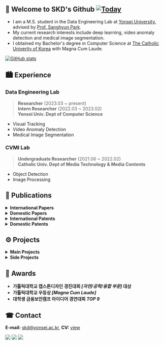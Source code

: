 ## 👋 Welcome to SKD's Github [![Today](https://hits.seeyoufarm.com/api/count/incr/badge.svg?url=https%3A%2F%2Fgithub.com%2Fskiddieahn&count_bg=%2379C83D&title_bg=%23555555&icon=&icon_color=%23E7E7E7&title=hits&edge_flat=false)](https://hits.seeyoufarm.com)

- I am a M.S. student in the Data Engineering Lab at [Yonsei University](https://www.yonsei.ac.kr/sc/), advised by [Prof. Sanghyun Park](http://delab.yonsei.ac.kr/sanghyun/).
- My current research interests include deep learning, video anomaly detection and medical image segmentation.
- I obtained my Bachelor's degree in Computer Science at [The Catholic Univerity of Korea](https://www.catholic.ac.kr/ko/index.do) with Magna Cum Laude.

[![GitHub stats](https://github-readme-stats.vercel.app/api?username=skiddieahn&count_private=true&show_icons=true&theme=graywhite&hide_border=true)](https://github.com/SkiddieAhn)

## 🏙 Experience
### Data Engineering Lab
> **Researcher** (2023.03 ~ present) <br/>**Intern Researcher** (2022.03 ~ 2023.02)   
> **Yonsei Univ. Dept of Computer Science**
- Visual Tracking
- Video Anomaly Detection
- Medical Image Segmentation

### CVMI Lab
> **Undergraduate Researcher** (2021.06 ~ 2022.02)   
> **Catholic Univ. Dept of Media Technology & Media Contents**
- Object Detection 
- Image Processing
  
## 📜 Publications
<details>
<summary><b>International Papers</b></summary>

1. Sunghyun Ahn, Youngwan Jo, Kijung Lee, and Sanghyun Park. <b>"VideoPatchCore: An Effective Method to Memorize Normality for Video Anomaly Detection"</b> Asian Conference on Computer Vision (ACCV), regular paper, Sep 2024. (BK, IF=1)
2. **[SCIE]** Seungkyun Hong*, Sunghyun Ahn*, Youngwan Jo, and Sanghyun Park. (*equally contributed) <b>"Making Anomalies More Anomalous: Video Anomaly Detection Using a Novel Generator and Destroyer"</b> IEEE Access (2024): 36712-36726. (IF: 3.9, JCR: Q2) [[View](https://ieeexplore.ieee.org/document/10462109/)]
3. Seungkyun Hong*, Sunghyun Ahn*, Youngwan Jo, and Sanghyun Park. (*equally contributed) <b>"Dual Stream Fusion U-Net Transformers for
3D Medical Image Segmentation"</b> IEEE International Conference on Big Data and Smart Computing (BigComp), regular paper, Feb 2024. [[View](https://ieeexplore.ieee.org/abstract/document/10488278)]

  
</details>

<details>
<summary><b>Domestic Papers</b></summary>

1. 홍인표, 조영완, 안성현, 김은지, 권세인 and 박상현. <b>"DQ-ResUNet: 의료 영상 분할의 효율성 개선을 위한 동적 양자화 기반 최적화
"</b> 한국정보과학회 학술발표논문집 (2024): 708-710. [[View](https://www.dbpia.co.kr/journal/articleDetail?nodeId=NODE11861961)]
2. 이기정, 안성현, 김현진 and 박상현. <b>"FFAE: 비디오 이상 탐지를 위한 비디오 프레임 전처리 및 특징 융합 방법"</b> 한국정보과학회 학술발표논문집 (2023): 526-528. [[View](https://www.dbpia.co.kr/journal/articleDetail?nodeId=NODE11705154)]
2. 안성현, 김환희, 권세인 and 박상현. <b>"C-Swin UNETR: 3D 의료 영상 분할을 위한 채널 어텐션이 적용된 Swin Transformer."</b> 한국정보과학회 학술발표논문집 (2023): 787-789. [[View](https://www.dbpia.co.kr/journal/articleDetail?nodeId=NODE11488179)]
3. 안성현, 조영완, and 박상현. <b>"다중 객체 비디오에서의 어텐션 기반 단일 객체 추적 모델 연구."</b> 한국정보과학회 학술발표논문집 (2022): 628-630. [[View](https://www.dbpia.co.kr/journal/articleDetail?nodeId=NODE11224192)]
   
</details>

<details>
<summary><b>International Patents</b></summary>

1. Seungkyun Hong, Sunghyun Ahn, Youngwan Jo, and Sanghyun Park. <b>"Image segmentation method using dual attention and the device utilizing it."</b> ID: PCT/KR2023/020370 (2023). [[View](http://delab.yonsei.ac.kr/publications/international/patent/2023-12-12-Image%20segmentation%20method%20using%20dual%20attention%20and%20the%20device%20utilizing%20it/)]
   
</details>

<details>
<summary><b>Domestic Patents</b></summary>

1. 이기정, 조영완, 안성현, and 박상현. <b>"다중모달 확산 기반의 비디오 이상 탐지 방법 및 장치."</b> ID: 10-2024-0055081 (2024). [[View](http://delab.yonsei.ac.kr/publications/domestic/patent/2024-04-25-%EB%8D%94%EC%A4%91%EB%AA%A8%EB%8B%AC-%ED%99%95%EC%82%B0-%EA%B8%B0%EB%B0%98%EC%9D%98-%EB%B9%84%EB%94%94%EC%98%A4-%EC%9D%B4%EC%83%81-%ED%83%90%EC%A7%80-%EB%B0%A9%EB%B2%95-%EB%B0%8F-%EC%9E%A5%EC%B9%98/)]
2. 홍승균, 안성현, 조영완, and 박상현. <b>"F2LM 기반의 비디오 이상 탐지 방법 및 장치."</b> ID: 10-2024-0055080 (2024). [[View](http://delab.yonsei.ac.kr/publications/domestic/patent/2024-04-25-F2LM-%EA%B8%B0%EB%B0%98%EC%9D%98-%EB%B9%84%EB%94%94%EC%98%A4-%EC%9D%B4%EC%83%81-%ED%83%90%EC%A7%80-%EB%B0%A9%EB%B2%95-%EB%B0%8F-%EC%9E%A5%EC%B9%98/)]
3. 홍승균, 안성현, 조영완, and 박상현. <b>"이중 어텐션을 이용한 이미지 세그멘테이션 방법 및 이를 활용한 장치."</b> ID: 10-2023-0124697 (2023). [[View](http://delab.yonsei.ac.kr/publications/domestic/patent/2023-09-19-%EC%9D%B4%EC%A4%91%20%EC%96%B4%ED%85%90%EC%85%98%EC%9D%84%20%EC%9D%B4%EC%9A%A9%ED%95%9C%20%EC%9D%B4%EB%AF%B8%EC%A7%80%20%EC%84%B8%EA%B7%B8%EB%A9%98%ED%85%8C%EC%9D%B4%EC%85%98%20%EB%B0%A9%EB%B2%95%20%EB%B0%8F%20%EC%9D%B4%EB%A5%BC%20%ED%99%9C%EC%9A%A9%ED%95%9C%20%EC%9E%A5%EC%B9%98/)]
   
</details>


## ⚙️ Projects
<details>
<summary><b>Main Projects</b></summary>

1. 금융보안캠프. <b>"금융 메타버스 플랫폼 내 GAN을 활용한 손금 인증 서비스."</b> (2022) [[View](https://shacoding.com/2022/08/14/gan%ec%9d%84-%ed%99%9c%ec%9a%a9%ed%95%9c-%ec%86%90%ea%b8%88-%ec%9d%b8%ec%a6%9d-%ec%84%9c%eb%b9%84%ec%8a%a4-%ed%94%84%eb%a1%9c%ec%a0%9d%ed%8a%b8-%ec%95%84%ec%9d%b4%eb%94%94%ec%96%b4/)]
2. 객체지향 패러다임. <b>"가톨릭대 밥 약속 채팅 어플리케이션: WE_EAT."</b> (2022) [[View](https://shacoding.com/2022/06/14/%ea%b0%80%ed%86%a8%eb%a6%ad%eb%8c%80-%eb%b0%a5-%ec%95%bd%ec%86%8d-%ec%b1%84%ed%8c%85-%ec%95%b1-%ea%b0%9d%ec%b2%b4%ec%a7%80%ed%96%a5-%ed%94%84%eb%a1%9c%ec%a0%9d%ed%8a%b8/)][[Code](https://github.com/SkiddieAhn/Project-App-WE_EAT)]
3. 캡스톤 디자인. <b>"AI 기반 냉장고 속 식품 유통기한 관리 챗봇: 프리지."</b> (2022)  [[View](https://shacoding.com/2022/06/05/ai-%ea%b8%b0%eb%b0%98-%eb%83%89%ec%9e%a5%ea%b3%a0-%ec%9c%a0%ed%86%b5%ea%b8%b0%ed%95%9c-%ea%b4%80%eb%a6%ac-%ec%b1%97%eb%b4%87-%ec%ba%a1%ec%8a%a4%ed%86%a4-%ed%94%84%eb%a1%9c%ec%a0%9d%ed%8a%b8/)][[Code](https://github.com/SkiddieAhn/Project-ChatBot-Fridge)] 🏆
4. 연구 과제. <b>"스마트 팜을 위한 오리 객체 검출 및 분석."</b> (2022) [[View](https://shacoding.com/2022/02/07/%ec%97%b0%ea%b5%ac-%ea%b3%bc%ec%a0%9c-duck-farm-604-project/)]

</details>

<details>
<summary><b>Side Projects</b></summary>

1. 이산수학. <b>"우리만의 비밀코드: UBI 암호화."</b> (2021) [[View](https://shacoding.com/2021/12/20/%ec%9a%b0%eb%a6%ac%eb%a7%8c%ec%9d%98-%eb%b9%84%eb%b0%80%ec%bd%94%eb%93%9c-ubi-%ec%95%94%ed%98%b8%ed%99%94/)][[Code](https://github.com/SkiddieAhn/Project-ChatBot-UBI)]
  
</details>


## 🏅 Awards
- **가톨릭대학교 캡스톤디자인 경진대회 <i>[자연/공학/융합 부문]</i> 대상**
- **가톨릭대학교 우등상 <i>[Magna Cum Laude]</i>**
- **대학생 금융보안캠프 아이디어 경연대회 <i>TOP 9</i>**

## ☎ Contact
**E-mail:** skd@yonsei.ac.kr, **CV:** [view](https://shacoding.com/wp-content/uploads/2019/07/SHA_CV_0920.pdf)
</p>
<p>
<a href="https://scholar.google.com/citations?user=mKchEwoAAAAJ&hl=ko" target="_blank">
<img src="https://img.shields.io/badge/Google Scholar-4285F4?style=flat&logo=Google Scholar&logoColor=white" /></a>
<a href="https://www.linkedin.com/in/sunghyunahn-ai" target="_blank">
<img src="https://img.shields.io/badge/-LinkedIn-blue?style=flat-square&logo=Linkedin&logoColor=white" /></a>
<a href="https://shacoding.com/" target="_blank">
<img src="https://img.shields.io/badge/Tech Blog-21759B?style=flat-square&logo=wordpress&logoColor=white" /></a>
</p>

